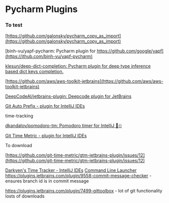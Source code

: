 # Pycharm Plugins

###  **To test**

[https://github.com/galonsky/pycharm_copy_as_import](https://github.com/galonsky/pycharm_copy_as_import)

[binh-vu/yapf-pycharm: Pycharm plugin for https://github.com/google/yapf](https://ithub.com/binh-vu/yapf-pycharm)

[klesun/deep-dict-completion: Pycharm plugin for deep type inference based dict keys completion.](https://github.com/klesun/deep-dict-completion)

[https://github.com/aws/aws-toolkit-jetbrains](https://github.com/aws/aws-toolkit-jetbrains)

[DeepCodeAI/jetbrains-plugin: Deepcode plugin for JetBrains](https://github.com/DeepCodeAI/jetbrains-plugin)

[Git Auto Prefix - plugin for IntelliJ IDEs](https://plugins.jetbrains.com/plugin/14238-git-auto-prefix)

time-tracking

[dkandalov/pomodoro-tm: Pomodoro timer for IntelliJ 🍅⏲](https://github.com/dkandalov/pomodoro-tm)

[Git Time Metric - plugin for IntelliJ IDEs](https://plugins.jetbrains.com/plugin/8494-git-time-metric/)

To download

[https://github.com/git-time-metric/gtm-jetbrains-plugin/issues/12](https://github.com/git-time-metric/gtm-jetbrains-plugin/issues/12)

[Darkyen's Time Tracker - IntelliJ IDEs](https://plugins.jetbrains.com/plugin/9286-darkyen-s-time-tracker)
[Command Line Launcher](https://plugins.jetbrains.com/plugin/14337-command-line-launcher)
https://plugins.jetbrains.com/plugin/9558-commit-message-checker - ensures branch id is in commit message

https://plugins.jetbrains.com/plugin/7499-gittoolbox - lot of git functionality losts of downloads
